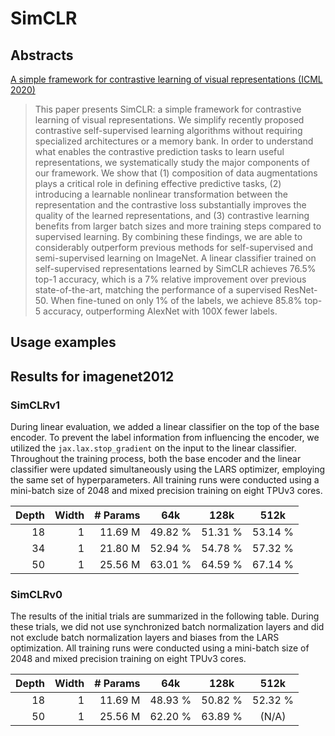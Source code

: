 # SimCLR

## Abstracts
[A simple framework for contrastive learning of visual representations (ICML 2020)](https://arxiv.org/abs/2002.05709)
> This paper presents SimCLR: a simple framework for contrastive learning of visual representations. We simplify recently proposed contrastive self-supervised learning algorithms without requiring specialized architectures or a memory bank. In order to understand what enables the contrastive prediction tasks to learn useful representations, we systematically study the major components of our framework. We show that (1) composition of data augmentations plays a critical role in defining effective predictive tasks, (2) introducing a learnable nonlinear transformation between the representation and the contrastive loss substantially improves the quality of the learned representations, and (3) contrastive learning benefits from larger batch sizes and more training steps compared to supervised learning. By combining these findings, we are able to considerably outperform previous methods for self-supervised and semi-supervised learning on ImageNet. A linear classifier trained on self-supervised representations learned by SimCLR achieves 76.5% top-1 accuracy, which is a 7% relative improvement over previous state-of-the-art, matching the performance of a supervised ResNet-50. When fine-tuned on only 1% of the labels, we achieve 85.8% top-5 accuracy, outperforming AlexNet with 100X fewer labels.

## Usage examples

## Results for imagenet2012

### SimCLRv1
During linear evaluation, we added a linear classifier on the top of the base encoder. To prevent the label information from influencing the encoder, we utilized the `jax.lax.stop_gradient` on the input to the linear classifier. Throughout the training process, both the base encoder and the linear classifier were updated simultaneously using the LARS optimizer, employing the same set of hyperparameters. All training runs were conducted using a mini-batch size of 2048 and mixed precision training on eight TPUv3 cores.

| Depth | Width | # Params |     64k |    128k |    512k |
|    -: |    -: |       -: |     :-: |     :-: |     :-: |
|    18 |     1 |  11.69 M | 49.82 % | 51.31 % | 53.14 % |
|    34 |     1 |  21.80 M | 52.94 % | 54.78 % | 57.32 % |
|    50 |     1 |  25.56 M | 63.01 % | 64.59 % | 67.14 % |

### SimCLRv0
The results of the initial trials are summarized in the following table. During these trials, we did not use synchronized batch normalization layers and did not exclude batch normalization layers and biases from the LARS optimization. All training runs were conducted using a mini-batch size of 2048 and mixed precision training on eight TPUv3 cores.


| Depth | Width | # Params |     64k |    128k |    512k |
|    -: |    -: |       -: |     :-: |     :-: |     :-: |
|    18 |     1 |  11.69 M | 48.93 % | 50.82 % | 52.32 % |
|    50 |     1 |  25.56 M | 62.20 % | 63.89 % |   (N/A) |
